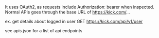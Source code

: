 It uses OAuth2, as requests include Authorization: bearer <token> when inspected.
Normal APIs goes through the base URL of https://kick.com/...


ex. get details about logged in user
GET https://kick.com/api/v1/user


see apis.json for a list of api endpoints